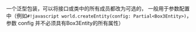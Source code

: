 一个泛型包装，可以将<interface>接口</interface>或<class>类</class>中的所有成员都改为可选的，
一般用于参数配置中（例如`#!javascript world.createEntity(config: Partial<Box3Entity>)`，
参数 <property>config</property> 并不必须具有<def>Box3Entity</def>的所有属性）
